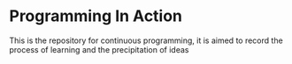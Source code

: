 # Programming In Action

This is the repository for continuous programming, it is aimed to record the process of learning and the precipitation of ideas